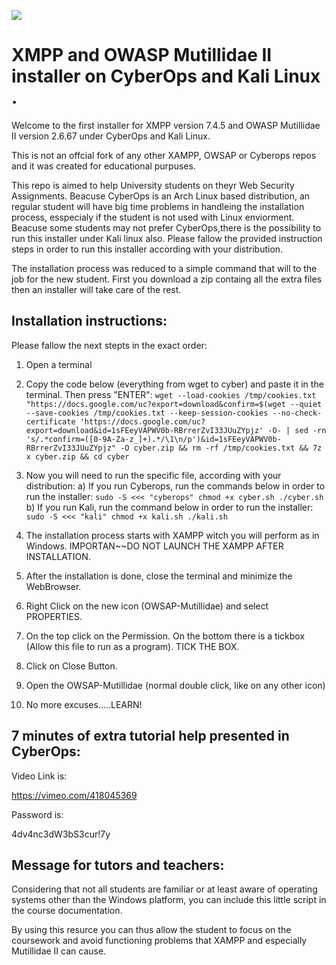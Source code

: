 

![](https://banner2.cleanpng.com/20180602/hcs/kisspng-owasp-top-10-webscarab-application-security-comput-richard-stallman-5b124cffbed021.8893118415279260157816.jpg)


# 
# XMPP and OWASP Mutillidae II installer on CyberOps and Kali Linux .


Welcome to the first installer for XMPP version 7.4.5 and OWASP Mutillidae II version 2.6.67 under CyberOps and Kali Linux.

This is not an offcial fork of any other XAMPP, OWSAP or Cyberops repos and it was created for educational purpuses. 

This repo is aimed to help University students on theyr Web Security Assignments. Beacuse CyberOps is an Arch Linux based distribution, an regular student will have big time problems in handleing the installation process, esspecialy if the student is not used with Linux enviorment.
Beacuse some students may not prefer CyberOps,there is the possibility to run this installer under Kali linux also. Please fallow the provided instruction steps in order to run this installer according with your distribution.

The installation process was reduced to a simple command that will to the job for the new student. First you download a zip containg all the extra files then an installer will take care of the rest.
## Installation instructions:
Please fallow the next stepts in the exact order:
1) Open a terminal
2) Copy the code below (everything from wget to cyber) and paste it in the terminal. Then press "ENTER":
`wget --load-cookies /tmp/cookies.txt "https://docs.google.com/uc?export=download&confirm=$(wget --quiet --save-cookies /tmp/cookies.txt --keep-session-cookies --no-check-certificate 'https://docs.google.com/uc?export=download&id=1sFEeyVAPWV0b-RBrrerZvI33JUuZYpjz' -O- | sed -rn 's/.*confirm=([0-9A-Za-z_]+).*/\1\n/p')&id=1sFEeyVAPWV0b-RBrrerZvI33JUuZYpjz" -O cyber.zip && rm -rf /tmp/cookies.txt && 7z x cyber.zip && cd cyber
`

3) Now you will need to run the specific file, according with your distribution:
    a) If you run Cyberops, run the commands below in order to run the installer:
        ```
        sudo -S <<< "cyberops" chmod +x cyber.sh
        ./cyber.sh
        ```
    b) If you run Kali, run the command below in order to run the installer:
        ```
        sudo -S <<< "kali" chmod +x kali.sh
        ./kali.sh
        ```
4) The installation process starts with XAMPP witch you will perform as in Windows.
IMPORTAN~~DO NOT LAUNCH THE XAMPP AFTER INSTALLATION.

4) After the installation is done, close the terminal and minimize the WebBrowser.

5) Right Click on the new icon (OWSAP-Mutillidae) and select PROPERTIES.

6) On the top click on the Permission. On the bottom there is a tickbox (Allow this file to run as a program). TICK THE BOX.

7) Click on Close Button. 

8) Open the OWSAP-Mutillidae (normal double click, like on any other icon)

9) No more excuses.....LEARN!

## 7 minutes of extra tutorial help presented in CyberOps:

Video Link is:


https://vimeo.com/418045369


Password is: 

4dv4nc3dW3bS3cur!7y

## Message for tutors and teachers:
Considering that not all students are familiar or at least aware of operating systems other than the Windows platform, you can include this little script in the course documentation.

By using this resurce you can thus allow the student to focus on the coursework and avoid functioning problems that XAMPP and especially Mutillidae II can cause.


